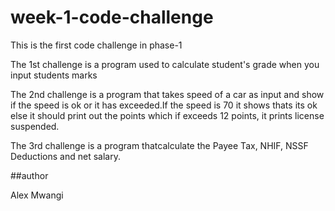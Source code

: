 # week-1-code-challenge

This is the first code challenge in phase-1


The 1st challenge is a program used to calculate student's grade when you input students marks

The 2nd challenge is a program that takes speed of a car as input and show if the speed is ok or it has exceeded.If the speed is 70 it shows thats its ok else it should print out the points which if exceeds 12 points, it prints license suspended.

The 3rd challenge is a program thatcalculate the Payee Tax, NHIF, NSSF Deductions and net salary.


##author

Alex Mwangi


